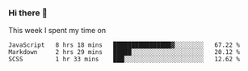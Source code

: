 ### Hi there 👋

<!--
**qiruohan/qiruohan** is a ✨ _special_ ✨ repository because its `README.md` (this file) appears on your GitHub profile.

Here are some ideas to get you started:

- 🔭 I’m currently working on ...
- 🌱 I’m currently learning ...
- 👯 I’m looking to collaborate on ...
- 🤔 I’m looking for help with ...
- 💬 Ask me about ...
- 📫 How to reach me: ...
- 😄 Pronouns: ...
- ⚡ Fun fact: ...
-->

This week I spent my time on 
<!--START_SECTION:waka-->
```text
JavaScript   8 hrs 18 mins   ████████████████▓░░░░░░░░   67.22 % 
Markdown     2 hrs 29 mins   █████░░░░░░░░░░░░░░░░░░░░   20.12 % 
SCSS         1 hr 33 mins    ███░░░░░░░░░░░░░░░░░░░░░░   12.62 % 
```
<!--END_SECTION:waka-->
